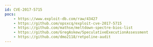 ```yaml
---
id: CVE-2017-5715
pocs:
    - https://www.exploit-db.com/raw/43427
    - https://github.com/opsxcq/exploit-cve-2017-5715
    - https://github.com/mathse/meltdown-spectre-bios-list
    - https://github.com/GregAskew/SpeculativeExecutionAssessment
    - https://github.com/dmo2118/retpoline-audit
---
```

